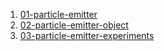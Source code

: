 1. [01-particle-emitter](01-particle-emitter)
2. [02-particle-emitter-object](02-particle-emitter-object)
3. [03-particle-emitter-experiments](03-particle-emitter-experiments)
